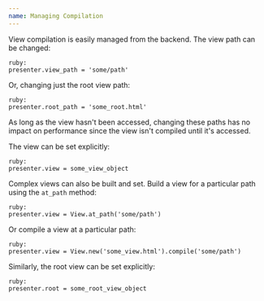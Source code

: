 ```yaml
---
name: Managing Compilation
---
```


View compilation is easily managed from the backend. The view path can be changed:

    ruby:
    presenter.view_path = 'some/path'

Or, changing just the root view path:

    ruby:
    presenter.root_path = 'some_root.html'

As long as the view hasn't been accessed, changing these paths has no impact on performance since the view isn't compiled until it's accessed.

The view can be set explicitly:

    ruby:
    presenter.view = some_view_object

Complex views can also be built and set. Build a view for a particular path using the `at_path` method:

    ruby:
    presenter.view = View.at_path('some/path')

Or compile a view at a particular path:

    ruby:
    presenter.view = View.new('some_view.html').compile('some/path')

Similarly, the root view can be set explicitly:

    ruby:
    presenter.root = some_root_view_object
